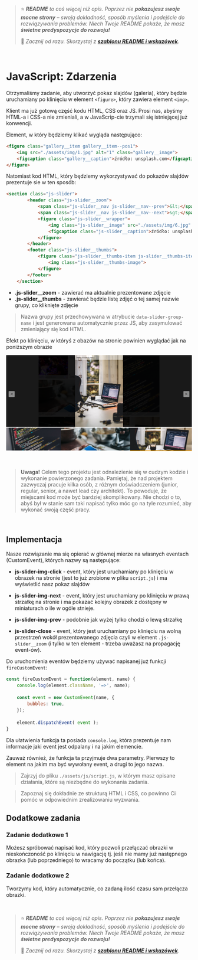 > ⭐ ***README** to coś więcej niż opis. Poprzez nie **pokazujesz swoje mocne strony** – swoją dokładność, sposób myślenia i podejście do rozwiązywania problemów. Niech Twoje README pokaże, że masz **świetne predyspozycje do rozwoju!***
> 
> 🎁 *Zacznij od razu. Skorzystaj z **[szablonu README i wskazówek](https://github.com/devmentor-pl/readme-template)**.* 

&nbsp;



# JavaScript: Zdarzenia

Otrzymaliśmy zadanie, aby utworzyć pokaz slajdów (galeria), który będzie uruchamiany po klinięciu w element `<figure>`, który zawiera element `<img>`. 

Klient ma już gotową część kodu HTML, CSS oraz JS.
Prosi nas, abyśmy HTML-a i CSS-a nie zmieniali, a w JavaScrip-cie trzymali się istniejącej już konwencji.

Element, w który będziemy klikać wygląda następująco:

```html
<figure class="gallery__item gallery__item--pos1">
    <img src="./assets/img/1.jpg" alt="1" class="gallery__image">
    <figcaption class="gallery__caption">źródło: unsplash.com</figcaption>
</figure>
```

Natomiast kod HTML, który będziemy wykorzystywać do pokazów slajdów prezentuje sie w ten sposób:

```html
<section class="js-slider">
        <header class="js-slider__zoom">
            <span class="js-slider__nav js-slider__nav--prev">&lt;</span>
            <span class="js-slider__nav js-slider__nav--next">&gt;</span>
            <figure class="js-slider__wrapper">
                <img class="js-slider__image" src="./assets/img/6.jpg" alt="1">
                <figcaption class="js-slider__caption">źródło: unsplash.com</figcaption>
            </figure>
        </header>
        <footer class="js-slider__thumbs">
            <figure class="js-slider__thumbs-item js-slider__thumbs-item--prototype">
                <img class="js-slider__thumbs-image">
            </figure>
        </footer>
    </section>
```

* **.js-slider__zoom** - zawierać ma aktualnie prezentowane zdjęcie
* **.js-slider__thumbs** - zawierać będzie listę zdjęć o tej samej nazwie grupy, co kliknięte zdjęcie

> Nazwa grupy jest przechowywana w atrybucie `data-slider-group-name` i jest generowana automatycznie przez JS, aby zasymulować zmieniający się kod HTML. 

Efekt po klinięciu, w któryś z obazów na stronie powinien wyglądać jak na poniższym obrazie

![](./assets/img/img1.png)

&nbsp;

> **Uwaga!** Celem tego projektu jest odnalezienie się w cudzym kodzie i wykonanie powierzonego zadania. Pamiętaj, że nad projektem zazwyczaj pracuje kilka osób, z różnym doświadczeniem (junior, regular, senior, a nawet lead czy architekt). To powoduje, że miejscami kod może być bardziej skomplikowany. Nie chodzi o to, abyś był w stanie sam taki napisać tylko móc go na tyle rozumieć, aby wykonać swoją część pracy.

&nbsp;

## Implementacja

Nasze rozwiązanie ma się opierać w głównej mierze na własnych eventach (CustomEvent), których nazwy są następujące:

* **js-slider-img-click** - event, który jest uruchamiany po klinięciu w obrazek na stronie (jest to już zrobione w pliku `script.js`) i ma wyświetlić nasz pokaz slajdów

* **js-slider-img-next** - event, który jest uruchamiany po klinięciu w prawą strzałkę na stronie i ma pokazać kolejny obrazek z dostępny w miniaturach o ile w ogóle stnieje.

* **js-slider-img-prev** - podobnie jak wyżej tylko chodzi o lewą strzałkę

* **js-slider-close** - event, który jest uruchamiany po klinięciu na wolną przestrzeń wokół prezentowanego zdjęcia czyli w element `.js-slider__zoom` (i tylko w ten element - trzeba uważasz na propagację event-ów).

Do uruchomienia eventów będziemy używać napisanej już funkcji `fireCustomEvent`:

```javascript
const fireCustomEvent = function(element, name) {
    console.log(element.className, '=>', name);

    const event = new CustomEvent(name, {
        bubbles: true,
    });

    element.dispatchEvent( event );
}
```

Dla ułatwienia funkcja ta posiada `console.log`, która prezentuje nam informacje jaki event jest odpalany i na jakim elemencie.

Zauważ również, że funkcja ta przyjmuje dwa parametry. Pierwszy to element na jakim ma być wywołany event, a drugi to jego nazwa.

> Zajrzyj do pliku `./assets/js/script.js`, w którym masz opisane działania, które są niezbędne do wykonania zadania.

> Zapoznaj się dokładnie ze strukturą HTML i CSS, co powinno Ci pomóc w odpowiednim zrealizowaniu wyzwania.

## Dodatkowe zadania

### Zadanie dodatkowe 1

Możesz spróbować napisać kod, który pozwoli przełączać obrazki w nieskończoność po klinięciu w nawigację tj. jeśli nie mamy już następnego obrazka (lub poprzedniego) to wracamy do początku (lub końca).

### Zadanie dodatkowe 2

Tworzymy kod, który automatycznie, co zadaną ilość czasu sam przełącza obrazki.



&nbsp;

> ⭐ ***README** to coś więcej niż opis. Poprzez nie **pokazujesz swoje mocne strony** – swoją dokładność, sposób myślenia i podejście do rozwiązywania problemów. Niech Twoje README pokaże, że masz **świetne predyspozycje do rozwoju!***
> 
> 🎁 *Zacznij od razu. Skorzystaj z **[szablonu README i wskazówek](https://github.com/devmentor-pl/readme-template)**.* 
